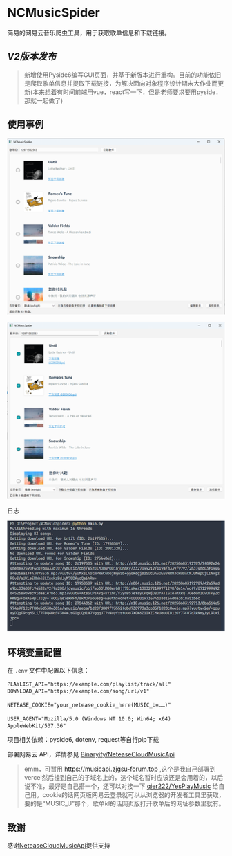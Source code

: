 # NCMusicSpider

简易的网易云音乐爬虫工具，用于获取歌单信息和下载链接。

## *V2版本发布*

> 新增使用Pyside6编写GUI页面，并基于新版本进行重构。目前的功能依旧是爬取歌单信息并提取下载链接，为解决面向对象程序设计期末大作业而更新(本来想着有时间前端用vue，react写一下，但是老师要求要用pyside，那就一起做了)



## 使用事例

![图1](./images/1.png)

![图2](./images/2.png)



日志

![图3](./images/3.png)



## 环境变量配置

在 `.env` 文件中配置以下信息：

```
PLAYLIST_API="https://example.com/playlist/track/all"
DOWNLOAD_API="https://example.com/song/url/v1"

NETEASE_COOKIE="your_netease_cookie_here(MUSIC_U=……)"

USER_AGENT="Mozilla/5.0 (Windows NT 10.0; Win64; x64) AppleWebKit/537.36"
```

项目相关依赖：pyside6, dotenv, request等自行pip下载

部署网易云 API，详情参见 [Binaryify/NeteaseCloudMusicApi](https://github.com/Binaryify/NeteaseCloudMusicApi)

>  emm，可暂用 https://musicapi.zjgsu-forum.top ,这个是我自己部署到vercel然后挂到自己的子域名上的，这个域名暂时应该还是会用着的，以后说不准，最好是自己搭一个，还可以对接一下 [qier222/YesPlayMusic](https://github.com/qier222/YesPlayMusic) 给自己用。cookie的话网页版网易云登录就可以从浏览器的开发者工具里获取，要的是“MUSIC_U”那个，歌单id的话网页版打开歌单后的网址参数里就有。



## 致谢

感谢[NeteaseCloudMusicApi](https://github.com/Binaryify/NeteaseCloudMusicApi)提供支持
